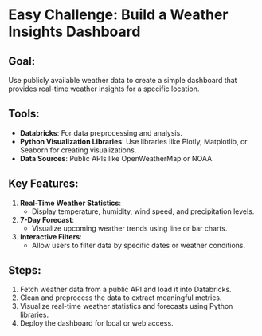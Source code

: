 # Easy Challenge: Build a Weather Insights Dashboard

## Goal:
Use publicly available weather data to create a simple dashboard that provides real-time weather insights for a specific location.

## Tools:
- **Databricks**: For data preprocessing and analysis.
- **Python Visualization Libraries**: Use libraries like Plotly, Matplotlib, or Seaborn for creating visualizations.
- **Data Sources**: Public APIs like OpenWeatherMap or NOAA.

## Key Features:
1. **Real-Time Weather Statistics**:
   - Display temperature, humidity, wind speed, and precipitation levels.
2. **7-Day Forecast**:
   - Visualize upcoming weather trends using line or bar charts.
3. **Interactive Filters**:
   - Allow users to filter data by specific dates or weather conditions.

## Steps:
1. Fetch weather data from a public API and load it into Databricks.
2. Clean and preprocess the data to extract meaningful metrics.
3. Visualize real-time weather statistics and forecasts using Python libraries.
4. Deploy the dashboard for local or web access.